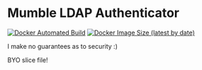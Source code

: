 # Mumble LDAP Authenticator

[![Docker Automated Build](https://img.shields.io/docker/cloud/automated/amfl/mumble-ldap-authenticator)](https://hub.docker.com/r/amfl/mumble-ldap-authenticator)
[![Docker Image Size (latest by date)](https://img.shields.io/docker/image-size/amfl/mumble-ldap-authenticator)](https://hub.docker.com/r/amfl/mumble-ldap-authenticator)

I make no guarantees as to security :)

BYO slice file!
